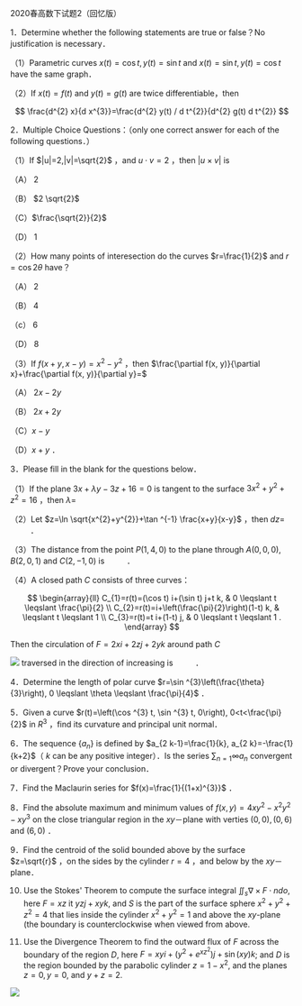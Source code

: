 2020春高数下试题2（回忆版）

1．Determine whether the following statements are true or false？No justification is necessary．

（1）Parametric curves $x(t)=\cos t, y(t)=\sin t$ and $x(t)=\sin t, y(t)=\cos t$ have the same graph．

（2）If $x(t)=f(t)$ and $y(t)=g(t)$ are twice differentiable，then

$$
\frac{d^{2} x}{d x^{3}}=\frac{d^{2} y(t) / d t^{2}}{d^{2} g(t) d t^{2}}
$$

2．Multiple Choice Questions：（only one correct answer for each of the following questions．）

（1）If $|u|=2,|v|=\sqrt{2}$ ，and $u \cdot v=2$ ，then $|u \times v|$ is

（A） 2

（B） $2 \sqrt{2}$

（C）$\frac{\sqrt{2}}{2}$

（D） 1

（2）How many points of interesection do the curves $r=\frac{1}{2}$ and $r=\cos 2 \theta$ have？

（A） 2

（B） 4

（c） 6

（D） 8

（3）If $f(x+y, x-y)=x^{2}-y^{2}$ ，then $\frac{\partial f(x, y)}{\partial x}+\frac{\partial f(x, y)}{\partial y}=$

（A） $2 x-2 y$

（B） $2 x+2 y$

（C）$x-y$

（D）$x+y$ ．

3．Please fill in the blank for the questions below．

（1）If the plane $3 x+\lambda y-3 z+16=0$ is tangent to the surface $3 x^{2}+y^{2}+z^{2}=16$ ，then $\lambda=$ $\qquad$

（2）Let $z=\ln \sqrt{x^{2}+y^{2}}+\tan ^{-1} \frac{x+y}{x-y}$ ，then $d z=$ $\qquad$ ．

（3）The distance from the point $P(1,4,0)$ to the plane through $A(0,0,0), B(2,0,1)$ and $C(2,-1,0)$ is $\qquad$ ．

（4）A closed path $C$ consists of three curves：

$$
\begin{array}{ll}
C_{1}=r(t)=(\cos t) i+(\sin t) j+t k, & 0 \leqslant t \leqslant \frac{\pi}{2} \\
C_{2}=r(t)=i+\left(\frac{\pi}{2}\right)(1-t) k, & \leqslant t \leqslant 1 \\
C_{3}=r(t)=t i+(1-t) j, & 0 \leqslant t \leqslant 1 .
\end{array}
$$

Then the circulation of $F=2 x i+2 z j+2 y k$ around path $C$

![](https://cdn.mathpix.com/cropped/2025_04_21_e5ccb79aa26c13de6700g-1.jpg?height=1987&width=2404&top_left_y=7479&top_left_x=7521) traversed in the direction of increasing is $\qquad$ ．

4．Determine the length of polar curve $r=\sin ^{3}\left(\frac{\theta}{3}\right), 0 \leqslant \theta \leqslant \frac{\pi}{4}$ ．

5．Given a curve $r(t)=\left(\cos ^{3} t, \sin ^{3} t, 0\right), 0<t<\frac{\pi}{2}$ in $R^{3}$ ，find its curvature and principal unit normal．

6．The sequence $\left\{a_{n}\right\}$ is defined by $a_{2 k-1}=\frac{1}{k}, a_{2 k}=-\frac{1}{k+2}$（ $k$ can be any positive integer）．Is the series $\sum_{n=1} \infty a_{n}$ convergent or divergent？Prove your conclusion．

7．Find the Maclaurin series for $f(x)=\frac{1}{(1+x)^{3}}$ ．

8．Find the absolute maximum and minimum values of $f(x, y)=4 x y^{2}-x^{2} y^{2}-x y^{3}$ on the close triangular region in the $x y$－plane with verties $(0,0),(0,6)$ and $(6,0)$ ．

9．Find the centroid of the solid bounded above by the surface $z=\sqrt{r}$ ，on the sides by the cylinder $r=4$ ，and below by the $x y$－plane．

10. Use the Stokes' Theorem to compute the surface integral $\iint_{s} \nabla \times F \cdot n d o$, here $F=x z$ it $y z j+x y k$, and $S$ is the part of the surface sphere $x^{2}+y^{2}+z^{2}=4$ that lies inside the cylinder $x^{2}+y^{2}=1$ and above the $x y$-plane (the boundary is counterclockwise when viewed from above.

11. Use the Divergence Theorem to find the outward flux of $F$ across the boundary of the region $D$, here $F=x y i+\left(y^{2}+e^{x z^{2}}\right) j+\sin (x y) k$; and $D$ is the region bounded by the parabolic cylinder $z=1-x^{2}$, and the planes $z=0, y=0$, and $y+z=2$.

![](https://cdn.mathpix.com/cropped/2025_04_21_e5ccb79aa26c13de6700g-2.jpg?height=2140&width=2668&top_left_y=3347&top_left_x=3305)

